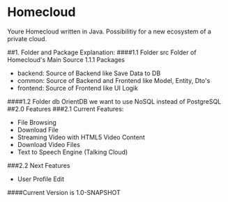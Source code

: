 # Homecloud

Youre Homecloud written in Java. Possibilitiy for a new ecosystem of a private cloud.

##1. Folder and Package Explanation:
####1.1 Folder src 
Folder of Homecloud's Main Source
1.1.1 Packages
- backend: Source of Backend like Save Data to DB
- common: Source of Backend and Frontend like Model, Entity, Dto's
- frontend: Source of Frontend like UI Logik  

####1.2 Folder db
OrientDB we want to use NoSQL instead of PostgreSQL
##2.0 Features
###2.1 Current Features:
- File Browsing
- Download File
- Streaming Video with HTML5 Video Content
- Download Video Files
- Text to Speech Engine (Talking Cloud)

###2.2 Next Features
- User Profile Edit


####Current Version is 1.0-SNAPSHOT

